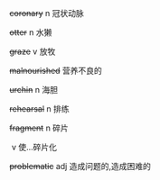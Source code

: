 ~~coronary~~		n		冠状动脉

~~otter~~		n		水獭

~~graze~~		v		放牧

~~malnourished~~		营养不良的

~~urchin~~		n		海胆

~~rehearsal~~		n		排练

~~fragment~~		n		碎片

​			v		使...碎片化

~~problematic~~		adj		造成问题的,造成困难的

